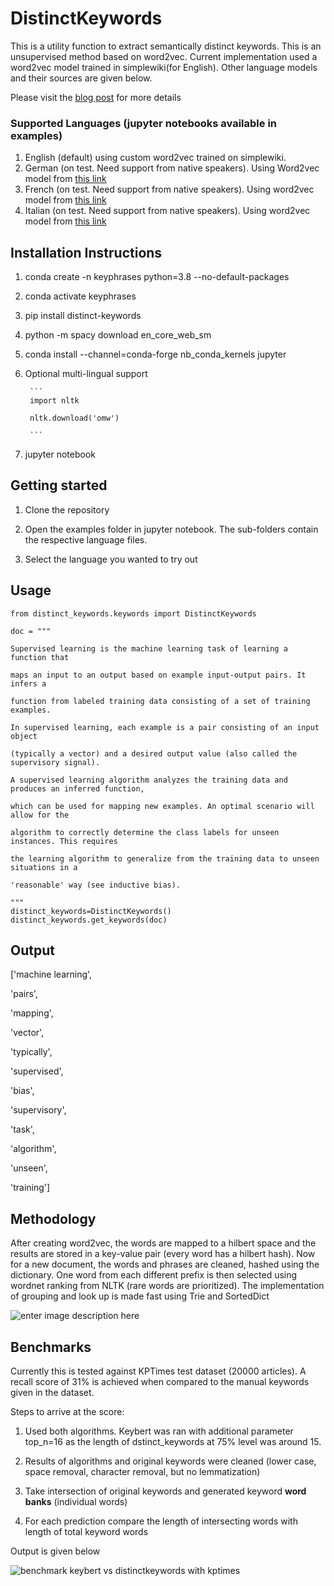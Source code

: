 
#  DistinctKeywords

This is a utility function to extract semantically distinct keywords. This is an unsupervised method based on word2vec. Current implementation used a word2vec model trained in simplewiki(for English). Other language models and their sources are given below. 

Please visit the [blog post](https://dossiers.page/semantically-distinct-key-phrase-extraction/) for more details


  
###  Supported Languages (jupyter notebooks available in examples)

1. English (default) using custom word2vec trained on simplewiki.
2. German (on test. Need support from native speakers). Using Word2vec model from [this link](https://devmount.github.io/GermanWordEmbeddings/)
3. French (on test. Need support from native speakers). Using word2vec model from [this link](https://fauconnier.github.io/)
4. Italian (on test. Need support from native speakers). Using word2vec model from [this link](http://vectors.nlpl.eu/repository/#) 


##  Installation Instructions

1. conda create -n keyphrases python=3.8 --no-default-packages

2. conda activate keyphrases

3. pip install distinct-keywords

4. python -m spacy download en_core_web_sm

5. conda install --channel=conda-forge nb_conda_kernels jupyter
6. Optional multi-lingual support 

        ```
        import nltk

        nltk.download('omw')

        ```
7. jupyter notebook


##  Getting started

1. Clone the repository

2. Open the examples folder in jupyter notebook. The sub-folders contain the respective language files.

3. Select the language you wanted to try out

##  Usage
```
from distinct_keywords.keywords import DistinctKeywords

doc = """

Supervised learning is the machine learning task of learning a function that

maps an input to an output based on example input-output pairs. It infers a

function from labeled training data consisting of a set of training examples.

In supervised learning, each example is a pair consisting of an input object

(typically a vector) and a desired output value (also called the supervisory signal).

A supervised learning algorithm analyzes the training data and produces an inferred function,

which can be used for mapping new examples. An optimal scenario will allow for the

algorithm to correctly determine the class labels for unseen instances. This requires

the learning algorithm to generalize from the training data to unseen situations in a

'reasonable' way (see inductive bias).

"""
distinct_keywords=DistinctKeywords()
distinct_keywords.get_keywords(doc)
```

##  Output

['machine learning',

'pairs',

'mapping',

'vector',

'typically',

'supervised',

'bias',

'supervisory',

'task',

'algorithm',

'unseen',

'training']

##  Methodology

After creating word2vec, the words are mapped to a hilbert space and the results are stored in a key-value pair (every word has a hilbert hash). Now for a new document, the words and phrases are cleaned, hashed using the dictionary. One word from each different prefix is then selected using wordnet ranking from NLTK (rare words are prioritized). The implementation of grouping and look up is made fast using Trie and SortedDict

![enter image description here](https://github.com/sahyagiri/DistinctKeywords/raw/main/steps_hilbert_hashing.png)


##  Benchmarks

Currently this is tested against KPTimes test dataset (20000 articles). A recall score of 31% is achieved when compared to the manual keywords given in the dataset.

Steps to arrive at the score:

1. Used both algorithms. Keybert was ran with additional parameter top_n=16 as the length of dstinct_keywords at 75% level was around 15.

2. Results of algorithms and original keywords were cleaned (lower case, space removal, character removal, but no lemmatization)

3. Take intersection of original keywords and generated keyword **word banks** (individual words)

4. For each prediction compare the length of intersecting words with length of total keyword words

Output is given below

![benchmark keybert vs distinctkeywords with kptimes](https://github.com/sahyagiri/DistinctKeywords/raw/main/benchmark_keybert_distinct_keywords_kptimes.png)
